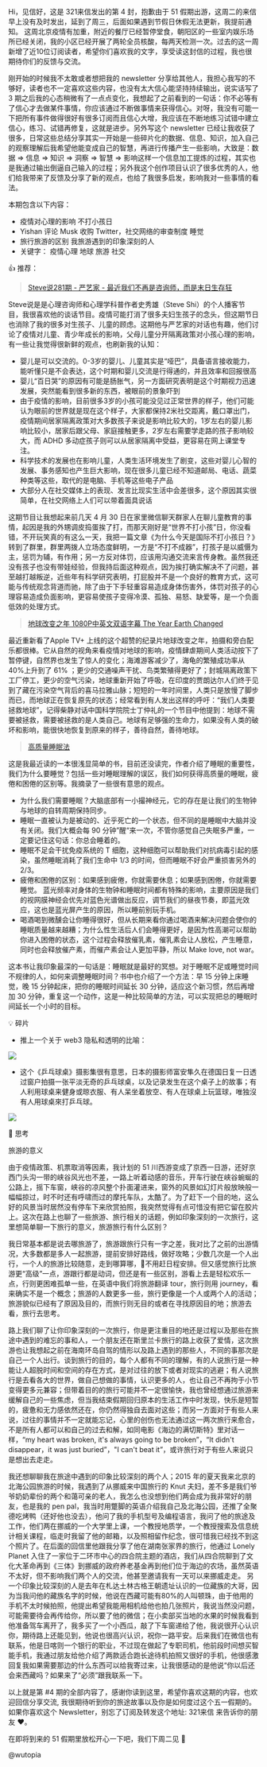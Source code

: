 Hi，见信好，这是 321来信发出的第 4 封，抱歉由于 51 假期出游，这周二的来信早上没有及时发出，延到了周三，后面如果遇到节假日休假无法更新，我提前通知。
这周北京疫情有加重，附近的餐厅已经暂停堂食，朝阳区的一些室内娱乐场所已经关闭，我的小区已经开展了两轮全员核酸，每两天检测一次。过去的这一周新增了近10位订阅读者，希望你们喜欢我的文字，享受读这封信的过程，我也很期待你们的反馈与交流。

刚开始的时候我不太敢或者想把我的 newsletter 分享给其他人，我担心我写的不够好，读者也不一定喜欢这些内容，也没有太大信心能坚持持续输出，说实话写了 3 期之后我的心态稍微有了一点点变化，我想起了之前看到的一句话：你不必等有了信心才去做某件事情，你应该通过不断做事情来获得信心。对呀，我没有可能一下把所有事件做得很好有很多订阅而且信心大增，我应该在不断地练习试错中建立信心，练习、试错再修复，这就是进步。另外写这个 newsletter 已经让我收获了很多，日常这些总结分享其实一开始是一些碎片化的数据、信息、知识，加入自己的观察理解后我希望他能变成自己的智慧，再进行传播产生一些影响，大致是：数据 => 信息 => 知识 => 洞察 => 智慧 => 影响这样一个信息加工提炼的过程，其实也是我通过输出倒逼自己输入的过程；另外我这个创作项目认识了很多优秀的人，他们给我带来了反馈及分享了新的观点，也给了我很多启发，影响我对一些事情的看法。

本期包含以下内容：
- 疫情对心理的影响 不打小孩日
- Yishan 评论 Musk 收购 Twitter，社交网络的审查制度 睡觉
- 旅行旅游的区别 我旅游遇到的印象深刻的人
- 关键字： 疫情心理 地球 旅游 社交

👍 推荐：

> [Steve说281期 - 严艺家 - 最近我们不再是咨询师，而是末日生存狂](https://www.xiaoyuzhoufm.com/episode/626df4b839454b52f7bf00e7)

Steve说是是心理咨询师和心理学科普作者史秀雄（Steve Shi）的个人播客节目，我很喜欢他的谈话节目。疫情可能打消了很多夫妇生孩子的念头，但这期节日也消除了我的很多对生孩子、儿童的顾虑。这期他与严艺家的对话也有趣，他们讨论了疫情对儿童、青少年成长的影响，父母儿童分开隔离政策对小孩心理的影响，有一些让我觉得很新鲜的观点，也刷新我的认知：
- 婴儿是可以交流的。0-3岁的婴儿、儿童其实是“哑巴”，具备语言接收能力，能听懂只是不会表达，这个时期和婴儿交流是行得通的，并且效率和回报很高
- 婴儿“百日哭”的原因有可能是肠胀气，另一方面研究表明是这个时期视力迅速发展，突然能看到很多新的东西，被眼前的景象吓到
- 由于疫情的影响，目前很多3岁的小孩可能没见过正常世界的样子，他们可能认为眼前的世界就是现在这个样子，大家都保持2米社交距离，戴口罩出门，疫情期间居家隔离政策对大多数孩子来说是影响比较大的，1岁左右的婴儿影响比较小，居家后跟父母、家庭接触更多，2岁左右需要学走路的孩子影响较大，而 ADHD 多动症孩子则可以从居家隔离中受益，更容易在网上课堂专注。
- 科学技术的发展也在影响儿童，人类生活环境发生了剧变，这些对婴儿心智的发展、事务感知也产生巨大影响，现在很多儿童已经不知道邮局、电话、蔬菜种类等这些，取代的是电脑、手机等这些电子产品
- 大部分人在社交媒体上的表现、发言比现实生活中会差很多，这个原因其实很简单，在社交网络上人们可以带着面具说话

这期节目让我想起来前几天 4 月 30 日在家里微信聊天群家人在聊儿童教育的事情，起因是我的外甥调皮捣蛋挨了打，而那天刚好是“世界不打小孩”日，你没看错，不开玩笑真的有这么一天，我把一篇文章《为什么今天是国际不打小孩日？》转到了群里，群里两拨人立场态度鲜明，一方是“不打不成器”，打孩子是以威慑为主，惩罚为辅，有作用；另一方反对体罚，应该用沟通交流来言传身教。虽然我还没有孩子也没有带娃经验，但我持后面这种观点，因为挨打确实解决不了问题，甚至越打越叛逆，近些年有科学研究表明，打屁股并不是一个良好的教育方式，这可能与传统观念背道而驰，除了由于下手轻重容易造成身体伤害外，体罚对孩子的心理容易造成负面影响，更容易使孩子变得冷漠、孤独、易怒、缺爱等，是一个负面低效的处理方式。

> [地球改变之年 1080P中英文双语字幕 The Year Earth Changed](https://www.bilibili.com/video/BV1so4y1f79j)

最近重新看了Apple TV+ 上线的这个超赞的纪录片地球改变之年，拍摄和旁白配乐都很棒。它从自然的视角来看疫情对地球的影响，疫情肆虐期间人类活动按下了暂停键，自然界也发生了惊人的变化；海滩游客减少了，海龟的繁殖成功率从 40%上升到了 61% ；更少的交通噪声干扰、鸟类繁殖得更好了；封城隔离政策下工厂停工，更少的空气污染，地球重新开始了呼吸，在印度的贾朗达尔人们终于见到了藏在污染空气背后的喜马拉雅山脉；短短的一年时间里，人类只是放慢了脚步而已，而地球正在恢复原先的状态；经常看到有人发出这样的呼吁：“我们人类要拯救地球”，记得柴静对话中国科学院院士丁仲礼的一个节目中他提到：地球不需要被拯救，需要被拯救的是人类自己。地球有足够强的生命力，如果没有人类的破坏和影响，能很快地恢复到原来的样子，善待自然，善待地球。


> [高质量睡眠法](https://book.douban.com/subject/35767810/)

这是我最近读的一本很浅显简单的书，目前还没读完，作者介绍了睡眠的重要性，我们为什么要睡觉？包括一些对睡眠理解的误区，我们如何获得高质量的睡眠，疲倦和困倦的区别等。我摘录了一些很有意思的观点。

- 为什么我们需要睡眠？大脑底部有一小撮神经元，它的存在是让我们的生物钟与地球的自转周期保持同步。
- 睡眠一直被认为是被动的、近乎死亡的一个状态，但不同的是睡眠中大脑并没有关闭。我们大概会每 90 分钟”醒“来一次，不管你感觉自己失眠多严重，一定要记住这句话：你总会睡着的。
- 睡眠不足会干扰免疫系统的 T 细胞，这种细胞可以帮助我们对抗病毒引起的感染，虽然睡眠消耗了我们生命中 1/3 的时间，但而睡眠不好会严重损害另外的 2/3。
- 疲倦和困倦的区别：如果感到疲倦，你就需要休息；如果感到困倦，你就需要睡觉。
蓝光频率对身体的生物钟和睡眠时间都有特殊的影响，主要原因是我们的视网膜神经会优先对蓝色光谱做出反应，调节我们的昼夜节奏，即蓝光效应，这也是蓝光屏产生的原因，所以睡前别玩手机。
- 喝酒喝到微醺会让你睡得很好，但从长期来看你通过喝酒来解决问题会使你的睡眠质量越来越糟；为什么性生活后人们会睡得更好，是因为性高潮可以帮助你进入困倦的状态，这个过程会释放催乳素，催乳素会让人放松，产生睡意，同时也会释放催产素，而催产素会让人更加平静，所以 Make love, not war。

这本书让我印象最深的一句话是：睡眠就是最好的冥想。对于睡眠不足或睡觉时间不规律的人，如何来调整睡眠时间？书中也介绍了一个方法：早 15 分钟上床睡觉，晚 15 分钟起床，把你的睡眠时间延长 30 分钟，适应这个新习惯，然后再增加 30 分钟，重复这一个动作，这是一种比较简单的方法，可以实现把总的睡眠时间延长一个小时的目标。


💡 碎片

- 推上一个关于 web3 隐私和透明的比喻：

![](https://imgs.zhubai.love/1b488cc8535d49b78180010cfa4662f1.png)

- 这个《乒乓球桌》摄影集很有意思，日本的摄影师富安隼久在德国日复一日透过窗户拍摄一张平淡无奇的乒乓球桌，以及记录发生在这个桌子上的故事；有人利用球桌来健身或晾衣服、有人呆坐着放空、有人在球桌上玩篮球，唯独沒有人用球桌來打乒乓球。

![](https://imgs.zhubai.love/aac65e0156614e518f2b2cf7c365bbe3.png)

👀 思考

旅游的意义

由于疫情政策、机票取消等因素，我计划的 51 川西游变成了京西一日游，还好京西门头沟一带的峡谷风光也不差，一路上听着动感的音乐，开车行驶在峡谷蜿蜒的公路上，摇下车窗，峡谷的凉风整个扑面灌进来，窗外的风景如幻灯片般放映般一幅幅掠过，时不时还有呼啸而过的摩托车队，太酷了。为了赶下一个目的地，这么好的风景当时居然没有停车下来欣赏拍照，我突然觉得有点可惜没有把它留在胶片上。这次在路上也聊了一些旅游、旅行相关的话题，例如印象深刻的一次旅行，这里想简单聊一下旅行的意义，旅游旅行有什么区别？

我日常基本都是说去哪旅游了，旅游跟旅行只有一字之差，我对比了之前的出游情况，大多数都是多人一起旅游，提前安排好路线，做好攻略；少数几次是一个人出行，一个人的旅游比较随意，走到哪算哪，不用赶日程安排。但又感觉旅行比旅游更“高级”一点，游跟行都是动词，但还是有一些区别，游看上去是轻松欢乐一点，行则更困难孤单一些，在英语中我们将旅游翻译 tour，旅行则用 journey，看来确实不是一个概念；旅游的人数更多一些，旅行更像是一个人或两个人的活动；旅游貌似已经有了原因及目的，而旅行则无目的或者在寻找原因目的地；旅游去看，旅行去思考。

路上我们聊了让你印象深刻的一次旅行，你是更注重目的地还是过程以及那些在旅途中遇到的难忘的事和人，一个朋友还在斯里兰卡旅行的路上收获了爱情，这次旅游也让我想起之前在海南环岛自驾的情形以及路上遇到的那些人，不同的事那次是自己一个人出行。谈到旅行的目的，每个人都有不同的理解，有的人说旅行是一种能让人超脱时间和空间的存在方式，是对过往的放下或者对现实的逃避；有人说旅行是去看各大的世界，做自己想做的事情，认识更多的人，也让自己不再拘于小节变得更多元兼容；但带着目的的旅行可能并不一定很愉快，我也曾经想通过旅游来缓解自己的一些焦虑，但当我结束假期回归原本的生活工作中时发现，快乐是短暂的，疲惫和无力感依然还在，你仍然得独自去面对这些；而另一方面对于有些人来说，过往的事情并不一定就能忘记，心里的创伤也无法通过这一两次旅行来愈合，不是所有人都可以和自己的过去和解，如同电影《海边的满切斯特》里对话一样，“my heart was broken, it's always going to be broken”，“It didn't disappear，it was just buried”，"I can't beat it”，或许旅行对于有些人来说只是想出去走走。

我还想聊聊我在旅途中遇到的印象比较深刻的两个人；2015 年的夏天我来北京的北海公园旅游的时候，我遇到了从挪威来中国旅行的 Knut 夫妇，差不多是我们爷爷奶奶辈份的两个和蔼可亲的老人，我怎么也没想到他们两会成为我非常好的朋友，也是我的 pen pal，我当时用蹩脚的英语介绍我自己及北海公园，还推了全聚德吃烤鸭（还好他也没去），他问了我的手机型号及编程语言，我问了他的旅途及工作，他们两在挪威的一个大学里上课，一个教授地质学，一个教授搜索及信息统计相关课程，临走时我留了他的邮箱，以及照相留作纪念，很可惜我已经找不到这个照片了。在后面的回信里他跟我分享了他在湖南张家界的旅行，他通过 Lonely Planet 入住了一家位于二环市中心的四合院主题的酒店，我们从四合院聊到了文化大革命再到《三体》到挪威的政府养老基金再到他们位于海边的农场，虽然英语不太好，但不影响我们两个人的交流，他甚至邀请我有一天可以来挪威走走。 另一个印象比较深刻的人是去年在札达土林古格王朝遗址认识的一位藏族的大哥，因为当我问他的藏族名字的时候，他说在西藏可能有80%的人叫顿珠，由于他用的手机不太时候拍照，他提出希望我能用相机给他也拍几张照片，我说当然没问题，可能需要待会再传给你，所以要了他的微信；在小卖部买当地的水果的时候我看到他准备驾车离开了，我多买了一个小西瓜，敲了下车窗递给了他，我说很开心认识你，期待路上还能见到，他说也很高兴认识，祝你一路平安。后来我们在微信也有联系，他是日喀则一个银行的职业，不过现在做起了专职司机，他前段时间想买智能手机，我通过朋友给他介绍了两款适合跑长途待机拍照又很好的手机，他很感激回复我如果需要那边的什么东西可以给我寄过来，让我很感动的是他说“你以后还会来西藏吗？如果来了“必须”跟我联系一下。


以上就是第 #4 期的全部内容了，感谢你读到这里，希望你喜欢这期的内容，也欢迎回信分享交流, 我很期待听到你的旅途故事以及你是如何度过这个五一假期的。如果你喜欢这个 Newsletter，别忘了订阅及转发这个地址: 321来信 来告诉你的朋友 ❤️。

在即将到来的 51 假期里放松开心一下吧，我们下周二见 👋

@wutopia
